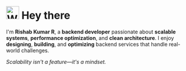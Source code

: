 # <img src="https://raw.githubusercontent.com/Tarikul-Islam-Anik/Animated-Fluent-Emojis/master/Emojis/Hand%20gestures/Waving%20Hand.png" alt="Waving Hand" width="35" height="35" /> Hey there

I'm **Rishab Kumar R**, a **backend developer** passionate about **scalable systems**, **performance optimization**, and **clean architecture**. I enjoy **designing**, **building**, and **optimizing** backend services that handle real-world challenges.

*Scalability isn't a feature—it's a mindset.*
